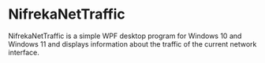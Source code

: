 # NifrekaNetTraffic
NifrekaNetTraffic is a simple WPF desktop program for Windows 10 and Windows 11 and displays information about the traffic of the current network interface.
